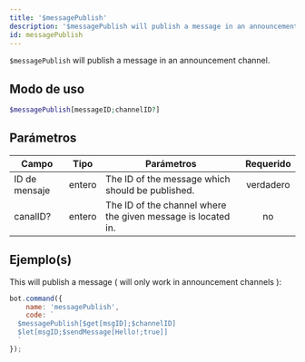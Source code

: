 ```yaml
---
title: '$messagePublish'
description: '$messagePublish will publish a message in an announcement channel.'
id: messagePublish
---
```


`$messagePublish` will publish a message in an announcement channel.

## Modo de uso

```php
$messagePublish[messageID;channelID?]
```

## Parámetros

| Campo         | Tipo   | Parámetros                                                   | Requerido |
| ------------- | ------ | ------------------------------------------------------------ |:---------:|
| ID de mensaje | entero | The ID of the message which should be published.             | verdadero |
| canalID?      | entero | The ID of the channel where the given message is located in. |    no     |

## Ejemplo(s)

This will publish a message ( will only work in announcement channels ):

```javascript
bot.command({
    name: 'messagePublish',
    code: `
  $messagePublish[$get[msgID];$channelID]
  $let[msgID;$sendMessage[Hello!;true]]
  `
});
```
